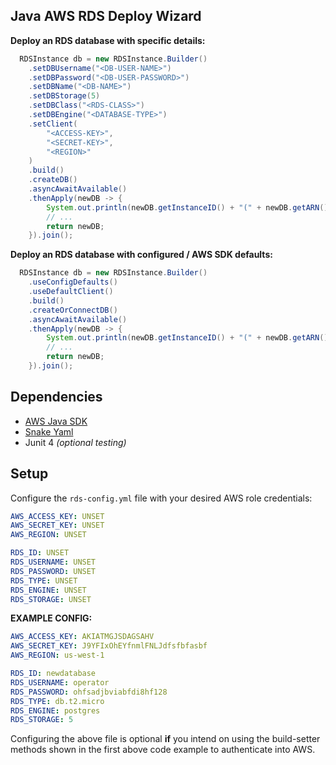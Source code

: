 ## Java AWS RDS Deploy Wizard

**Deploy an RDS database with specific details:**
```java
  RDSInstance db = new RDSInstance.Builder()
    .setDBUsername("<DB-USER-NAME>")
    .setDBPassword("<DB-USER-PASSWORD>")
    .setDBName("<DB-NAME>")
    .setDBStorage(5)
    .setDBClass("<RDS-CLASS>")
    .setDBEngine("<DATABASE-TYPE>")
    .setClient(
        "<ACCESS-KEY>",
        "<SECRET-KEY>",
        "<REGION>"
    )
    .build()
    .createDB()
    .asyncAwaitAvailable()
    .thenApply(newDB -> {
        System.out.println(newDB.getInstanceID() + "(" + newDB.getARN() + ") " + "is now available");
        // ...
        return newDB;
    }).join();
```

**Deploy an RDS database with configured / AWS SDK defaults:**
```java
  RDSInstance db = new RDSInstance.Builder()
    .useConfigDefaults()
    .useDefaultClient()
    .build()
    .createOrConnectDB()
    .asyncAwaitAvailable()
    .thenApply(newDB -> {
        System.out.println(newDB.getInstanceID() + "(" + newDB.getARN() + ") " + "is now available");
        // ...
        return newDB;
    }).join();
```

## Dependencies
- [AWS Java SDK](https://mvnrepository.com/artifact/com.amazonaws/aws-java-sdk "AWS Java SDK")
- [Snake Yaml](https://mvnrepository.com/artifact/org.yaml/snakeyaml "SnakeYaml")
- Junit 4 _(optional testing)_

## Setup
Configure the ``rds-config.yml`` file with your desired AWS role credentials:
```yaml
AWS_ACCESS_KEY: UNSET
AWS_SECRET_KEY: UNSET
AWS_REGION: UNSET

RDS_ID: UNSET
RDS_USERNAME: UNSET
RDS_PASSWORD: UNSET
RDS_TYPE: UNSET
RDS_ENGINE: UNSET
RDS_STORAGE: UNSET
```

**EXAMPLE CONFIG:**
```yaml
AWS_ACCESS_KEY: AKIATMGJSDAGSAHV
AWS_SECRET_KEY: J9YFIxOhEYfnmlFNLJdfsfbfasbf
AWS_REGION: us-west-1

RDS_ID: newdatabase
RDS_USERNAME: operator
RDS_PASSWORD: ohfsadjbviabfdi8hf128
RDS_TYPE: db.t2.micro
RDS_ENGINE: postgres
RDS_STORAGE: 5
```
Configuring the above file is optional **if** you intend on using the build-setter methods shown in the first above code example to authenticate into AWS.

